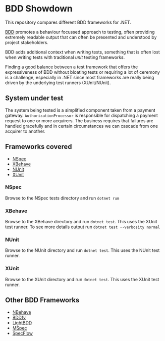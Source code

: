 # BDD Showdown

This repository compares different BDD frameworks for .NET. 

[BDD](https://docs.cucumber.io/bdd/overview/) promotes a behaviour focussed approach to testing, often providing extremely readable output that can often be presented and understood by project stakeholders.

BDD adds additional context when writing tests, something that is often lost when writing tests with traditional _unit_ testing frameworks. 

Finding a good balance between a test framework that offers the expressiveness of BDD without bloating tests or requiring a lot of ceremony is a challenge, especially in .NET since most frameworks are really being driven by the underlying test runners (XUnit/NUnit).

## System under test

The system being tested is a simplified component taken from a payment gateway. `AuthorizationProcessor` is responsible for dispatching a payment request to one or more acquirers. The business requires that failures are handled gracefully and in certain circumstances we can cascade from one acquirer to another.

## Frameworks covered

- [NSpec](http://nspec.org/)
- [XBehave](http://xbehave.github.io/)
- [NUnit](https://nunit.org/)
- [XUnit](https://xunit.github.io/)

### NSpec

Browse to the NSpec tests directory and run `dotnet run`

### XBehave

Browse to the XBehave directory and run `dotnet test`. This uses the XUnit test runner. 
To see more details output run `dotnet test --verbosity normal`

### NUnit

Browse to the NUnit directory and run `dotnet test`. This uses the NUnit test runner. 

### XUnit

Browse to the XUnit directory and run `dotnet test`. This uses the XUnit test runner. 

## Other BDD Frameworks

- [NBehave](https://github.com/nbehave/NBehave)
- [BDDfy](https://github.com/TestStack/TestStack.BDDfy)
- [LightBDD](https://github.com/LightBDD/LightBDD)
- [MSpec](https://github.com/machine/machine.specifications)
- [SpecFlow](https://specflow.org/)
